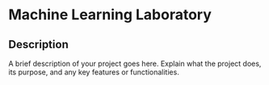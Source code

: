 # Machine Learning Laboratory

## Description

A brief description of your project goes here. Explain what the project does, its purpose, and any key features or functionalities.
